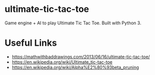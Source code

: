 # ultimate-tic-tac-toe
Game engine + AI to play Ultimate Tic Tac Toe.  Built with Python 3.

Useful Links
============
- https://mathwithbaddrawings.com/2013/06/16/ultimate-tic-tac-toe/
- https://en.wikipedia.org/wiki/Ultimate_tic-tac-toe
- https://en.wikipedia.org/wiki/Alpha%E2%80%93beta_pruning
